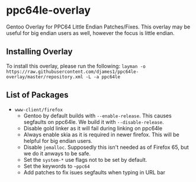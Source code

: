 # ppc64le-overlay
Gentoo Overlay for PPC64 Little Endian Patches/Fixes. This overlay may be useful for big endian users as well, however the focus is little endian.

## Installing Overlay
To install this overlay, please run the following:
`layman -o https://raw.githubusercontent.com/djames1/ppc64le-overlay/master/repository.xml -L -a ppc64le`

## List of Packages
* `www-client/firefox`
    * Gentoo by default builds with `--enable-release`. This causes segfaults on ppc64le. We build it with `--disable-release`.
    * Disable gold linker as it will fail during linking on ppc64le
    * Always enable skia as it is required in newer firefox. This will be helpful for big endian users.
    * Disable `jemalloc`. Supposedly this isn't needed as of Firefox 65, but we do it anways to be safe.
    * Set the `system-*` use flags not to be set by default.
    * Set the keywords to `~ppc64`
    * Add patches to fix isues segfaults when typing in URL bar
